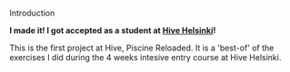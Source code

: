 Introduction

<strong>I made it! I got accepted as a student at <a href="https://github.com/iljaSL/what_is_hive_helsinki">Hive Helsinki</a>!</strong><br>

This is the first project at Hive, Piscine Reloaded. It is a 'best-of' of the exercises I did during the 4 weeks intesive entry course at Hive Helsinki.  
